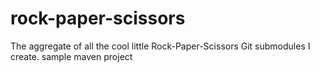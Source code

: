 # rock-paper-scissors
The aggregate of all the cool little Rock-Paper-Scissors Git submodules I create.
sample maven project 
